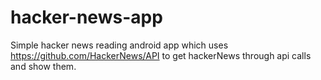 # hacker-news-app

Simple hacker news reading android app which uses https://github.com/HackerNews/API to get hackerNews through api calls and show them.
